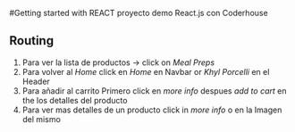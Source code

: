 #Getting started with REACT
proyecto demo React.js con Coderhouse 

## Routing

1. Para ver la lista de productos -> click on _Meal Preps_
2. Para volver al _Home_ click en _Home_ en Navbar or _Khyl Porcelli_ en el Header
3. Para añadir al carrito Primero click en _more info_ despues _add to cart_ en the los detalles del producto
4. Para ver mas detalles de un producto click in _more info_ o en la Imagen del mismo
